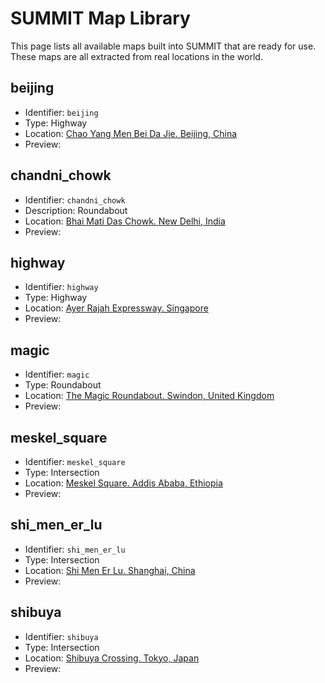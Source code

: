 <h1> SUMMIT Map Library </h1>

This page lists all available maps built into SUMMIT that are ready for use. These maps are all extracted from real locations in the world.

## beijing

  - Identifier: `beijing`
  - Type: Highway
  - Location: [Chao Yang Men Bei Da Jie. Beijing, China](https://goo.gl/maps/Jw6SAki32YKBdaTU7)
  - Preview:

## chandni\_chowk
  
  - Identifier: `chandni_chowk`
  - Description: Roundabout
  - Location: [Bhai Mati Das Chowk. New Delhi, India](https://goo.gl/maps/2n5J6ntF8KRywyBTA)
  - Preview:

## highway

  - Identifier: `highway`
  - Type: Highway
  - Location: [Ayer Rajah Expressway. Singapore](https://goo.gl/maps/r98qLgGLQpcQCmHV8) 
  - Preview:

## magic
  
  - Identifier: `magic`
  - Type: Roundabout
  - Location: [The Magic Roundabout. Swindon, United Kingdom](https://goo.gl/maps/2RdfX8vEbxL37gCr9)
  - Preview:

## meskel\_square

  - Identifier: `meskel_square`
  - Type: Intersection
  - Location: [Meskel Square. Addis Ababa, Ethiopia](https://goo.gl/maps/FNT2akQUty8CyagD6)
  - Preview:

## shi\_men\_er\_lu

  - Identifier: `shi_men_er_lu`
  - Type: Intersection
  - Location: [Shi Men Er Lu. Shanghai, China](https://goo.gl/maps/JhNsdFanZ84wLa3YA)
  - Preview:

## shibuya

  - Identifier: `shibuya`
  - Type: Intersection
  - Location: [Shibuya Crossing. Tokyo, Japan](https://goo.gl/maps/zKUPrzo2mjFiXKxZ9)
  - Preview:
